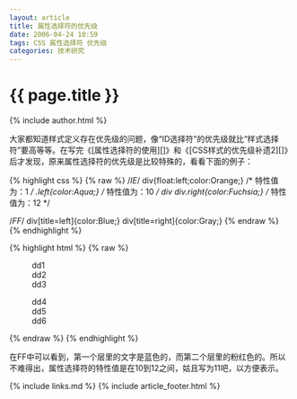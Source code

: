 ```yaml
---
layout: article
title: 属性选择符的优先级
date: 2006-04-24 10:59
tags: CSS 属性选择符 优先级
categories: 技术研究
---
```


# {{ page.title }}

{% include author.html %}

大家都知道样式定义存在优先级的问题，像“ID选择符”的优先级就比“样式选择符”要高等等。在写完《[属性选择符的使用][]》和《[CSS样式的优先级补遗2][]》后才发现，原来属性选择符的优先级是比较特殊的，看看下面的例子：

{% highlight css %}
{% raw %}
/*IE*/
div{float:left;color:Orange;} /* 特性值为：1 */
.left{color:Aqua;} /* 特性值为：10 */
div div.right{color:Fuchsia;} /* 特性值为：12 */

/*FF*/
div[title=left]{color:Blue;}
div[title=right]{color:Gray;}
{% endraw %}
{% endhighlight %}

{% highlight html %}
{% raw %}
<div>
  <div class="left" title="left">
    <dl>
     <dd>dd1</dd>
     <dd>dd2</dd>
     <dd>dd3</dd>
    </dl>
  </div>
  <div class="right" title="right">
    <dl>
      <dd>dd4</dd>
      <dd>dd5</dd>
      <dd>dd6</dd>
    </dl>
  </div>
</div>
{% endraw %}
{% endhighlight %}

在FF中可以看到，第一个层里的文字是蓝色的，而第二个层里的粉红色的。所以不难得出，属性选择符的特性值是在10到12之间，姑且写为11吧，以方便表示。

{% include links.md %}
{% include  article_footer.html %}